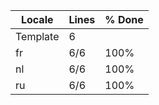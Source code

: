 |  Locale  |  Lines  | % Done|
|----------|---------|-------|
| Template |       6 |       |
| fr       |     6/6 |  100% |
| nl       |     6/6 |  100% |
| ru       |     6/6 |  100% |
